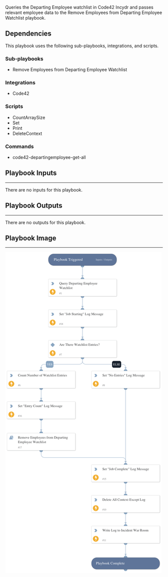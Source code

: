 Queries the Departing Employee watchlist in Code42 Incydr and passes relevant employee data to the Remove Employees from Departing Employee Watchlist playbook.

## Dependencies

This playbook uses the following sub-playbooks, integrations, and scripts.

### Sub-playbooks

* Remove Employees from Departing Employee Watchlist

### Integrations

* Code42

### Scripts

* CountArraySize
* Set
* Print
* DeleteContext

### Commands

* code42-departingemployee-get-all

## Playbook Inputs

---
There are no inputs for this playbook.

## Playbook Outputs

---
There are no outputs for this playbook.

## Playbook Image

---

![Departing Employee Clean-Up](../doc_files/Departing_Employee_Clean-Up.png)
